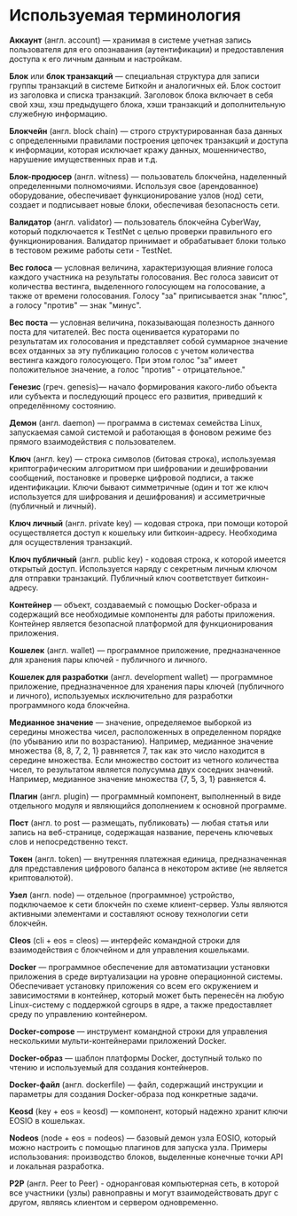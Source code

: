 Используемая терминология
=========================

**Аккаунт** (англ. account) — хранимая в системе учетная запись пользователя для его опознавания (аутентификации) и предоставления доступа к его личным данным и настройкам.  

**Блок** или **блок транзакций** — специальная структура для записи группы транзакций в системе Биткойн и аналогичных ей. Блок состоит из заголовка и списка транзакций. Заголовок блока включает в себя свой хэш, хэш предыдущего блока, хэши транзакций и дополнительную служебную информацию.   

**Блокчейн** (англ. block chain) — строго структурированная база данных с определенными правилами построения цепочек транзакций и доступа к информации, которая исключает кражу данных, мошенничество, нарушение имущественных прав и т.д.  

**Блок-продюсер** (англ. witness) — пользователь блокчейна, наделенный определенными полномочиями. Используя свое (арендованное) оборудование, обеспечивает функционирование узлов (нод) сети, создает и подписывает новые блоки, обеспечивая безопасность сети.  

**Валидатор** (англ. validator) — пользователь блокчейна CyberWay, который подключается к TestNet с целью проверки правильного его функционирования. Валидатор принимает и обрабатывает блоки только в тестовом режиме работы сети - TestNet.  

**Вес голоса** — условная величина, характеризующая влияние голоса каждого участника на результаты голосования. Вес голоса зависит от количества вестинга, выделенного голосующем на голосование, а также от времени голосования. Голосу "за" приписывается знак "плюс", а голосу "против" — знак "минус".   

**Вес поста** — условная величина, показывающая полезность данного поста для читателей. Вес поста оценивается кураторами по результатам их голосования и представляет собой суммарное значение всех отданных за эту публикацию голосов с учетом количества вестинга каждого голосующего. При этом голос "за" имеет положительное значение, а голос "против" - отрицательное."

**Генезис** (греч. genesis)— начало формирования какого-либо объекта или субъекта и последующий процесс его развития, приведший к определённому состоянию.  

**Демон** (англ. daemon) — программа в системах семейства Linux, запускаемая самой системой и работающая в фоновом режиме без прямого взаимодействия с пользователем.  

**Ключ** (англ. key) — строка символов (битовая строка), используемая криптографическим алгоритмом при шифровании и дешифровании сообщений, постановке и проверке цифровой подписи, а также идентификации. Ключи бывают симметричные (один и тот же ключ используется для шифрования и дешифрования) и ассиметричные (публичный и личный). 

**Ключ личный** (англ. private key) — кодовая строка, при помощи которой осуществляется доступ к кошельку или биткоин-адресу. Необходима для осуществления транзакций.

**Ключ публичный** (англ. public key) - кодовая строка, к которой имеется открытый доступ. Используется наряду с секретным личным ключом для отправки транзакций. Публичный ключ соответствует биткоин-адресу.

**Контейнер** — объект, создаваемый с помощью Docker-образа и содержащий все необходимые компоненты для работы приложения. Контейнер является безопасной платформой для функционирования приложения.  

**Кошелек** (англ. wallet) — программное приложение, предназначенное для хранения пары ключей - публичного и личного.  
 
**Кошелек для разработки** (англ. development wallet) — программное приложение, предназначенное для хранения пары ключей (публичного и личного), используемых исключительно для разработки программного кода блокчейна.  

**Медианное значение** — значение, определяемое выборкой из середины множества чисел, расположенных в определенном порядке (по убыванию или по возрастанию). Например, медианное значение множества {8, 8, 7, 2, 1} равняется 7, так как это число находится в середине множества. Если множество состоит из четного количества чисел, то результатом является полусумма двух соседних значений. Например, медианное значение множества {7, 5, 3, 1} равняется 4.  
 
**Плагин** (англ. plugin) — программный компонент, выполненный в виде отдельного модуля и являющийся дополнением к основной программе.  

**Пост** (англ. to post — размещать, публиковать) — любая статья или запись на веб-странице, содержащая название, перечень ключевых слов и непосредственно текст.  

**Токен** (англ. token) — внутренняя платежная единица, предназначенная для представления цифрового баланса в некотором активе (не является криптовалютой).  

**Узел** (англ. node) — отдельное (программное) устройство, подключаемое к сети блокчейн по схеме клиент-сервер. Узлы являются активными элементами и составляют основу технологии сети блокчейн.  

**Cleos** (cli + eos = cleos) — интерфейс командной строки для взаимодействия с блокчейном и для управления кошельками.  

**Docker** — программное обеспечение для автоматизации установки приложения в среде виртуализации на уровне операционной системы. Обеспечивает установку приложения со всем его окружением и зависимостями в контейнер, который может быть перенесён на любую Linux-систему с поддержкой cgroups в ядре, а также предоставляет среду по управлению контейнером.  

**Docker-compose** — инструмент командной строки для управления несколькими мульти-контейнерами приложений Docker.  

**Docker-образ** — шаблон платформы Docker, доступный только по чтению и используемый для создания контейнеров.  

**Docker-файл** (англ. dockerfile) — файл, содержащий инструкции и параметры для создания Docker-образа под конкретные задачи.  

**Keosd** (key + eos = keosd) — компонент, который надежно хранит ключи EOSIO в кошельках.  

**Nodeos** (node + eos = nodeos) — базовый демон узла EOSIO, который можно настроить с помощью плагинов для запуска узла. Примеры использования: производство блоков, выделенные конечные точки API и локальная разработка.  

**P2P** (англ. Peer to Peer) - одноранговая компьютерная сеть, в которой все участники (узлы) равноправны и могут взаимодействовать друг с другом, являясь клиентом и сервером одновременно.  









